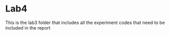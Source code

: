 # Lab4
This is the lab3 folder that includes all the experiment codes that need to be included in the report
